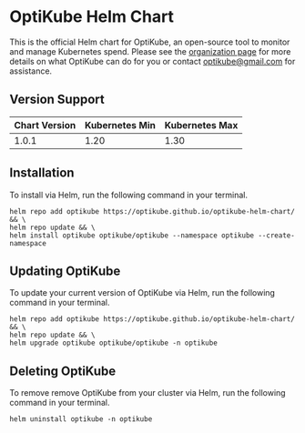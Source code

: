 # OptiKube Helm Chart
This is the official Helm chart for OptiKube, an open-source tool to monitor and manage Kubernetes spend. Please see the [organization page](https://github.com/Optikube) for more details on what OptiKube can do for you or contact optikube@gmail.com for assistance.

## Version Support
| Chart Version | Kubernetes Min | Kubernetes Max |
|---------------|----------------|----------------|
| 1.0.1         | 1.20           | 1.30           |

## Installation
To install via Helm, run the following command in your terminal.
```
helm repo add optikube https://optikube.github.io/optikube-helm-chart/ && \
helm repo update && \
helm install optikube optikube/optikube --namespace optikube --create-namespace
```
## Updating OptiKube
To update your current version of OptiKube via Helm, run the following command in your terminal.
```
helm repo add optikube https://optikube.github.io/optikube-helm-chart/ && \
helm repo update && \
helm upgrade optikube optikube/optikube -n optikube
```
## Deleting OptiKube
To remove remove OptiKube from your cluster via Helm, run the following command in your terminal.
  ```
helm uninstall optikube -n optikube
  ```
